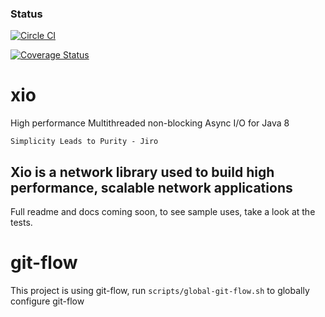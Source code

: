 ### Status
[![Circle CI](https://circleci.com/gh/xjdr/xio.svg?style=svg)](https://circleci.com/gh/xjdr/xio)

[![Coverage Status](https://coveralls.io/repos/xjdr/xio/badge.svg?branch=master&service=github)](https://coveralls.io/github/xjdr/xio?branch=master)

xio
===

High performance Multithreaded non-blocking Async I/O for Java 8

`Simplicity Leads to Purity - Jiro`

## Xio is a network library used to build high performance, scalable network applications

Full readme and docs coming soon, to see sample uses, take a look at the tests.

git-flow
========

This project is using git-flow, run `scripts/global-git-flow.sh` to globally configure git-flow
